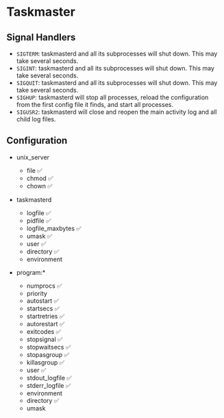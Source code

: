 # Taskmaster

## Signal Handlers

- `SIGTERM`: taskmasterd and all its subprocesses will shut down. This may take several seconds.
- `SIGINT`: taskmasterd and all its subprocesses will shut down. This may take several seconds.
- `SIGQUIT`: taskmasterd and all its subprocesses will shut down. This may take several seconds.
- `SIGHUP`: taskmasterd will stop all processes, reload the configuration from the first config file it finds, and start all processes.
- `SIGUSR2`: taskmasterd will close and reopen the main activity log and all child log files.

## Configuration

- unix_server
	- file ✅
	- chmod ✅
	- chown ✅

- taskmasterd
	- logfile ✅
	- pidfile ✅
	- logfile_maxbytes ✅
	- umask ✅
	- user ✅
	- directory ✅
	- environment

- program:*
	<!-- - process_name -->
	- numprocs ✅
	- priority
	- autostart ✅
	- startsecs ✅
	- startretries ✅
	- autorestart ✅
	- exitcodes ✅
	- stopsignal ✅
	- stopwaitsecs ✅
	- stopasgroup ✅
	- killasgroup ✅
	- user ✅
	- stdout_logfile ✅
	- stderr_logfile ✅
	- environment
	- directory ✅
	- umask